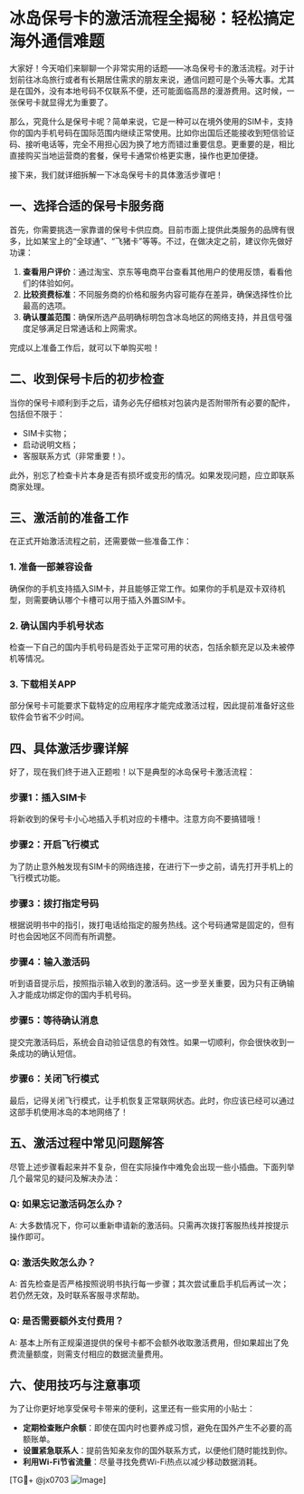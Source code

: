 # 冰岛保号卡的激活流程全揭秘：轻松搞定海外通信难题

大家好！今天咱们来聊聊一个非常实用的话题——冰岛保号卡的激活流程。对于计划前往冰岛旅行或者有长期居住需求的朋友来说，通信问题可是个头等大事。尤其是在国外，没有本地号码不仅联系不便，还可能面临高昂的漫游费用。这时候，一张保号卡就显得尤为重要了。

那么，究竟什么是保号卡呢？简单来说，它是一种可以在境外使用的SIM卡，支持你的国内手机号码在国际范围内继续正常使用。比如你出国后还能接收到短信验证码、接听电话等，完全不用担心因为换了地方而错过重要信息。更重要的是，相比直接购买当地运营商的套餐，保号卡通常价格更实惠，操作也更加便捷。

接下来，我们就详细拆解一下冰岛保号卡的具体激活步骤吧！

## 一、选择合适的保号卡服务商

首先，你需要挑选一家靠谱的保号卡供应商。目前市面上提供此类服务的品牌有很多，比如某宝上的“全球通”、“飞猪卡”等等。不过，在做决定之前，建议你先做好功课：

1. **查看用户评价**：通过淘宝、京东等电商平台查看其他用户的使用反馈，看看他们的体验如何。
2. **比较资费标准**：不同服务商的价格和服务内容可能存在差异，确保选择性价比最高的选项。
3. **确认覆盖范围**：确保所选产品明确标明包含冰岛地区的网络支持，并且信号强度足够满足日常通话和上网需求。

完成以上准备工作后，就可以下单购买啦！

## 二、收到保号卡后的初步检查

当你的保号卡顺利到手之后，请务必先仔细核对包装内是否附带所有必要的配件，包括但不限于：

- SIM卡实物；
- 启动说明文档；
- 客服联系方式（非常重要！）。

此外，别忘了检查卡片本身是否有损坏或变形的情况。如果发现问题，应立即联系商家处理。

## 三、激活前的准备工作

在正式开始激活流程之前，还需要做一些准备工作：

### 1. 准备一部兼容设备
确保你的手机支持插入SIM卡，并且能够正常工作。如果你的手机是双卡双待机型，则需要确认哪个卡槽可以用于插入外置SIM卡。

### 2. 确认国内手机号状态
检查一下自己的国内手机号码是否处于正常可用的状态，包括余额充足以及未被停机等情况。

### 3. 下载相关APP
部分保号卡可能要求下载特定的应用程序才能完成激活过程，因此提前准备好这些软件会节省不少时间。

## 四、具体激活步骤详解

好了，现在我们终于进入正题啦！以下是典型的冰岛保号卡激活流程：

### 步骤1：插入SIM卡
将新收到的保号卡小心地插入手机对应的卡槽中。注意方向不要搞错哦！

### 步骤2：开启飞行模式
为了防止意外触发现有SIM卡的网络连接，在进行下一步之前，请先打开手机上的飞行模式功能。

### 步骤3：拨打指定号码
根据说明书中的指引，拨打电话给指定的服务热线。这个号码通常是固定的，但有时也会因地区不同而有所调整。

### 步骤4：输入激活码
听到语音提示后，按照指示输入收到的激活码。这一步至关重要，因为只有正确输入才能成功绑定你的国内手机号码。

### 步骤5：等待确认消息
提交完激活码后，系统会自动验证信息的有效性。如果一切顺利，你会很快收到一条成功的确认短信。

### 步骤6：关闭飞行模式
最后，记得关闭飞行模式，让手机恢复正常联网状态。此时，你应该已经可以通过这部手机使用冰岛的本地网络了！

## 五、激活过程中常见问题解答

尽管上述步骤看起来并不复杂，但在实际操作中难免会出现一些小插曲。下面列举几个最常见的疑问及解决办法：

### Q: 如果忘记激活码怎么办？
A: 大多数情况下，你可以重新申请新的激活码。只需再次拨打客服热线并按提示操作即可。

### Q: 激活失败怎么办？
A: 首先检查是否严格按照说明书执行每一步骤；其次尝试重启手机后再试一次；若仍然无效，及时联系客服寻求帮助。

### Q: 是否需要额外支付费用？
A: 基本上所有正规渠道提供的保号卡都不会额外收取激活费用，但如果超出了免费流量额度，则需支付相应的数据流量费用。

## 六、使用技巧与注意事项

为了让你更好地享受保号卡带来的便利，这里还有一些实用的小贴士：

- **定期检查账户余额**：即使在国内时也要养成习惯，避免在国外产生不必要的高额账单。
- **设置紧急联系人**：提前告知亲友你的国外联系方式，以便他们随时能找到你。
- **利用Wi-Fi节省流量**：尽量寻找免费Wi-Fi热点以减少移动数据消耗。

[TG💪+ @jx0703 ![Image](https://github.com/user-attachments/assets/dbca1d08-cadb-493c-b0ec-ad6f7a83f270)]